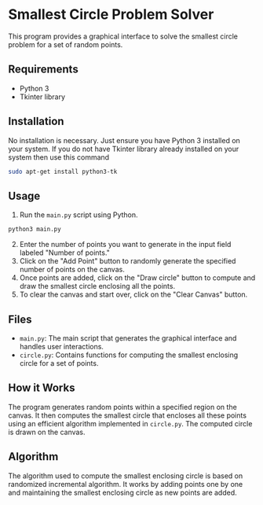 # Smallest Circle Problem Solver

This program provides a graphical interface to solve the smallest circle problem for a set of random points.

## Requirements
- Python 3
- Tkinter library

## Installation
No installation is necessary. Just ensure you have Python 3 installed on your system.
If you do not have Tkinter library already installed on your system then use this command
``` bash
sudo apt-get install python3-tk
```

## Usage
1. Run the `main.py` script using Python.
``` bash
python3 main.py 
```

2. Enter the number of points you want to generate in the input field labeled "Number of points."
3. Click on the "Add Point" button to randomly generate the specified number of points on the canvas.
4. Once points are added, click on the "Draw circle" button to compute and draw the smallest circle enclosing all the points.
5. To clear the canvas and start over, click on the "Clear Canvas" button.

## Files
- `main.py`: The main script that generates the graphical interface and handles user interactions.
- `circle.py`: Contains functions for computing the smallest enclosing circle for a set of points.

## How it Works
The program generates random points within a specified region on the canvas. It then computes the smallest circle that encloses all these points using an efficient algorithm implemented in `circle.py`. The computed circle is drawn on the canvas.

## Algorithm
The algorithm used to compute the smallest enclosing circle is based on randomized incremental algorithm. It works by adding points one by one and maintaining the smallest enclosing circle as new points are added.
